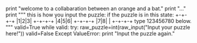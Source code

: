print "welcome to a collabaration between an orange and a bat."
print "..."
print """
this is how you input the puzzle:
if the puzzle is in this state:
+-+-+-+
|1|2|3|
+-+-+-+
|4|5|6|
+-+-+-+
|7|8| |
+-+-+-+
type 123456780 below.
"""
valid=True
while valid:
  try:
    raw_puzzle=int(raw_input("Input your puzzle here!"))
    valid=False
   Except ValueError:
    print "Input the puzzle again."
